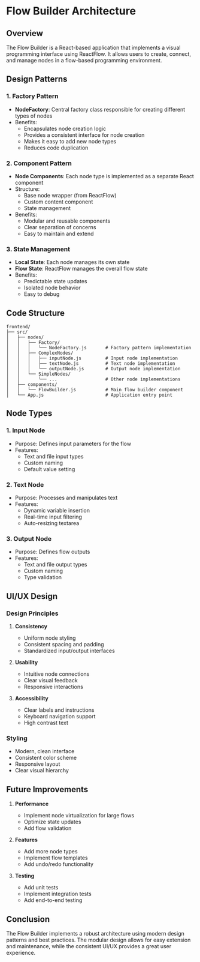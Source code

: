 # Flow Builder Architecture

## Overview

The Flow Builder is a React-based application that implements a visual programming interface using ReactFlow. It allows users to create, connect, and manage nodes in a flow-based programming environment.

## Design Patterns

### 1. Factory Pattern

- **NodeFactory**: Central factory class responsible for creating different types of nodes
- Benefits:
  - Encapsulates node creation logic
  - Provides a consistent interface for node creation
  - Makes it easy to add new node types
  - Reduces code duplication

### 2. Component Pattern

- **Node Components**: Each node type is implemented as a separate React component
- Structure:
  - Base node wrapper (from ReactFlow)
  - Custom content component
  - State management
- Benefits:
  - Modular and reusable components
  - Clear separation of concerns
  - Easy to maintain and extend

### 3. State Management

- **Local State**: Each node manages its own state
- **Flow State**: ReactFlow manages the overall flow state
- Benefits:
  - Predictable state updates
  - Isolated node behavior
  - Easy to debug

## Code Structure

```
frontend/
├── src/
│   ├── nodes/
│   │   ├── Factory/
│   │   │   └── NodeFactory.js       # Factory pattern implementation
│   │   ├── ComplexNodes/
│   │   │   ├── inputNode.js         # Input node implementation
│   │   │   ├── textNode.js          # Text node implementation
│   │   │   └── outputNode.js        # Output node implementation
│   │   └── SimpleNodes/
│   │       └── ...                  # Other node implementations
│   ├── components/
│   │   └── FlowBuilder.js           # Main flow builder component
│   └── App.js                       # Application entry point
```

## Node Types

### 1. Input Node

- Purpose: Defines input parameters for the flow
- Features:
  - Text and file input types
  - Custom naming
  - Default value setting

### 2. Text Node

- Purpose: Processes and manipulates text
- Features:
  - Dynamic variable insertion
  - Real-time input filtering
  - Auto-resizing textarea

### 3. Output Node

- Purpose: Defines flow outputs
- Features:
  - Text and file output types
  - Custom naming
  - Type validation

## UI/UX Design

### Design Principles

1. **Consistency**

   - Uniform node styling
   - Consistent spacing and padding
   - Standardized input/output interfaces

2. **Usability**

   - Intuitive node connections
   - Clear visual feedback
   - Responsive interactions

3. **Accessibility**
   - Clear labels and instructions
   - Keyboard navigation support
   - High contrast text

### Styling

- Modern, clean interface
- Consistent color scheme
- Responsive layout
- Clear visual hierarchy

## Future Improvements

1. **Performance**

   - Implement node virtualization for large flows
   - Optimize state updates
   - Add flow validation

2. **Features**

   - Add more node types
   - Implement flow templates
   - Add undo/redo functionality

3. **Testing**
   - Add unit tests
   - Implement integration tests
   - Add end-to-end testing

## Conclusion

The Flow Builder implements a robust architecture using modern design patterns and best practices. The modular design allows for easy extension and maintenance, while the consistent UI/UX provides a great user experience.
